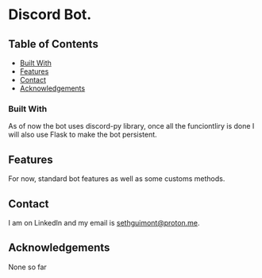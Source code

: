 # Discord Bot.

## Table of Contents

- [Built With](#built-with)
- [Features](#features)
- [Contact](#contact)
- [Acknowledgements](#acknowledgements)

### Built With
As of now the bot uses discord-py library, once all the funciontliry is done
I will also use Flask to make the bot persistent.

## Features
For now, standard bot features as well as some customs methods.

## Contact
I am on LinkedIn and my email is sethguimont@proton.me.

## Acknowledgements
None so far